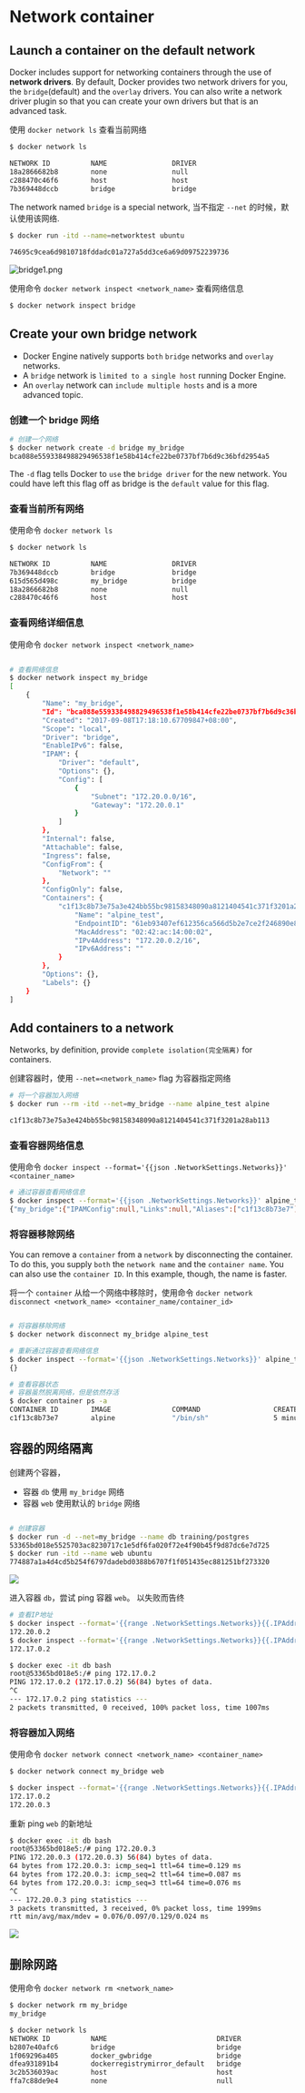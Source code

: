 # Network container


## Launch a container on the default network

Docker includes support for networking containers through the use of **network drivers**. By default, Docker provides two network drivers for you, the `bridge`(default) and the `overlay` drivers. You can also write a network driver plugin so that you can create your own drivers but that is an advanced task.


使用 `docker network ls` 查看当前网络

```bash
$ docker network ls

NETWORK ID          NAME                DRIVER
18a2866682b8        none                null
c288470c46f6        host                host
7b369448dccb        bridge              bridge
```

The network named `bridge` is a special network, 当不指定 `--net` 的时候，默认使用该网络.
```bash
$ docker run -itd --name=networktest ubuntu

74695c9cea6d9810718fddadc01a727a5dd3ce6a69d09752239736
```

![bridge1.png](bridge1.png)


使用命令 `docker network inspect <network_name>` 查看网络信息

```bash
$ docker network inspect bridge
```

## Create your own bridge network

+ Docker Engine natively supports `both` `bridge` networks and `overlay` networks.
+ A `bridge` network is `limited to a single host` running Docker Engine.
+ An `overlay` network can `include multiple hosts` and is a more advanced topic.


### 创建一个 bridge 网络

```bash
# 创建一个网络
$ docker network create -d bridge my_bridge
bca088e559338498829496538f1e58b414cfe22be0737bf7b6d9c36bfd2954a5
```

The `-d` flag tells Docker to `use` the `bridge driver` for the new network. You could have left this flag off as bridge is the `default` value for this flag.

### 查看当前所有网络

使用命令 `docker network ls`

```bash
$ docker network ls

NETWORK ID          NAME                DRIVER
7b369448dccb        bridge              bridge
615d565d498c        my_bridge           bridge
18a2866682b8        none                null
c288470c46f6        host                host
```

### 查看网络详细信息

使用命令 `docker network inspect <network_name>`

```bash

# 查看网络信息
$ docker network inspect my_bridge
[
    {
        "Name": "my_bridge",
        "Id": "bca088e559338498829496538f1e58b414cfe22be0737bf7b6d9c36bfd2954a5",
        "Created": "2017-09-08T17:18:10.67709847+08:00",
        "Scope": "local",
        "Driver": "bridge",
        "EnableIPv6": false,
        "IPAM": {
            "Driver": "default",
            "Options": {},
            "Config": [
                {
                    "Subnet": "172.20.0.0/16",
                    "Gateway": "172.20.0.1"
                }
            ]
        },
        "Internal": false,
        "Attachable": false,
        "Ingress": false,
        "ConfigFrom": {
            "Network": ""
        },
        "ConfigOnly": false,
        "Containers": {
            "c1f13c8b73e75a3e424bb55bc98158348090a8121404541c371f3201a28ab113": {
                "Name": "alpine_test",
                "EndpointID": "61eb93407ef612356ca566d5b2e7ce2f246890e8551781e35f5246f88f7cb51b",
                "MacAddress": "02:42:ac:14:00:02",
                "IPv4Address": "172.20.0.2/16",
                "IPv6Address": ""
            }
        },
        "Options": {},
        "Labels": {}
    }
]
```

## Add containers to a network

Networks, by definition, provide `complete isolation(完全隔离)` for containers.

创建容器时，使用 `--net=<network_name>` flag 为容器指定网络
```bash
# 将一个容器加入网络
$ docker run --rm -itd --net=my_bridge --name alpine_test alpine

c1f13c8b73e75a3e424bb55bc98158348090a8121404541c371f3201a28ab113
```

### 查看容器网络信息

使用命令 `docker inspect --format='{{json .NetworkSettings.Networks}}' <container_name>`

```bash
# 通过容器查看网络信息
$ docker inspect --format='{{json .NetworkSettings.Networks}}' alpine_test
{"my_bridge":{"IPAMConfig":null,"Links":null,"Aliases":["c1f13c8b73e7"],"NetworkID":"bca088e559338498829496538f1e58b414cfe22be0737bf7b6d9c36bfd2954a5","EndpointID":"61eb93407ef612356ca566d5b2e7ce2f246890e8551781e35f5246f88f7cb51b","Gateway":"172.20.0.1","IPAddress":"172.20.0.2","IPPrefixLen":16,"IPv6Gateway":"","GlobalIPv6Address":"","GlobalIPv6PrefixLen":0,"MacAddress":"02:42:ac:14:00:02","DriverOpts":null}}
```

### 将容器移除网络

You can remove a `container` from a `network` by disconnecting the container. To do this, you supply `both` the `network name` and the `container name`. You can also use the `container ID`. In this example, though, the name is faster.

将一个 `container` 从给一个网络中移除时，使用命令 `docker network disconnect <network_name> <container_name/container_id>`

```bash

# 将容器移除网络
$ docker network disconnect my_bridge alpine_test

# 重新通过容器查看网络信息
$ docker inspect --format='{{json .NetworkSettings.Networks}}' alpine_test
{}

# 查看容器状态
# 容器虽然脱离网络，但是依然存活
$ docker container ps -a
CONTAINER ID        IMAGE               COMMAND                  CREATED             STATUS                         PORTS               NAMES
c1f13c8b73e7        alpine              "/bin/sh"                5 minutes ago       Up 5 minutes                                       alpine_test

```

## 容器的网络隔离

创建两个容器，
+ 容器 `db` 使用 `my_bridge` 网络
+ 容器 `web` 使用默认的 `bridge` 网络

```bash

# 创建容器
$ docker run -d --net=my_bridge --name db training/postgres
53365bd018e5525703ac8230717c1e5df6fa020f72e4f90b45f9d87dc6e7d725
$ docker run -itd --name web ubuntu
774887a1a4d4cd5b254f6797dadebd0388b6707f1f051435ec881251bf273320

```
![](bridge2.png)


进入容器 `db`，尝试 ping 容器 `web`。 以失败而告终
```bash
# 查看IP地址
$ docker inspect --format='{{range .NetworkSettings.Networks}}{{.IPAddress}}{{end}}' db
172.20.0.2
$ docker inspect --format='{{range .NetworkSettings.Networks}}{{.IPAddress}}{{end}}' web
172.17.0.2

$ docker exec -it db bash
root@53365bd018e5:/# ping 172.17.0.2
PING 172.17.0.2 (172.17.0.2) 56(84) bytes of data.
^C
--- 172.17.0.2 ping statistics ---
2 packets transmitted, 0 received, 100% packet loss, time 1007ms

```

### 将容器加入网络

使用命令 `docker network connect <network_name> <container_name>`

```bash
$ docker network connect my_bridge web

$ docker inspect --format='{{range .NetworkSettings.Networks}}{{.IPAddress}}{{end}}' web
172.17.0.2
172.20.0.3
```

重新 ping `web` 的新地址

```bash
$ docker exec -it db bash
root@53365bd018e5:/# ping 172.20.0.3
PING 172.20.0.3 (172.20.0.3) 56(84) bytes of data.
64 bytes from 172.20.0.3: icmp_seq=1 ttl=64 time=0.129 ms
64 bytes from 172.20.0.3: icmp_seq=2 ttl=64 time=0.087 ms
64 bytes from 172.20.0.3: icmp_seq=3 ttl=64 time=0.076 ms
^C
--- 172.20.0.3 ping statistics ---
3 packets transmitted, 3 received, 0% packet loss, time 1999ms
rtt min/avg/max/mdev = 0.076/0.097/0.129/0.024 ms
```

![](bridge3.png)


## 删除网路

使用命令 `docker network rm <network_name>`

```bash
$ docker network rm my_bridge
my_bridge

$ docker network ls
NETWORK ID          NAME                           DRIVER              SCOPE
b2807e40afc6        bridge                         bridge              local
1f069296a405        docker_gwbridge                bridge              local
dfea931891b4        dockerregistrymirror_default   bridge              local
3c2b536039ac        host                           host                local
ffa7c88de9e4        none                           null                local
```
